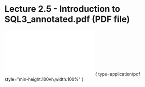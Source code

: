 # Lecture 2.5 - Introduction to SQL3_annotated.pdf (PDF file)
![Alt text](<../arifacts/Lecture 2.4 - Introduction to SQL2_annotated.pdf>){ type=application/pdf style="min-height:100vh;width:100%" }